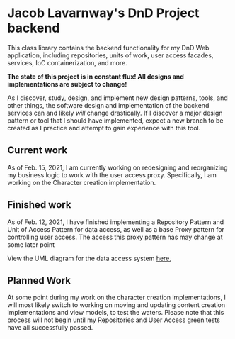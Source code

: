 # Jacob Lavarnway's DnD Project backend

This class library contains the backend functionality for my DnD Web application, including repositories, units of work, user access facades, services, IoC containerization, and more.

**The state of this project is in constant flux! All designs and implementations are subject to change!**

As I discover, study, design, and implement new design patterns, tools, and other things, the software design and implementation of the backend services can and likely *will* change drastically. 
If I discover a major design pattern or tool that I should have implemented, expect a new branch to be created as I practice and attempt to gain experience with this tool. 

## Current work
As of Feb. 15, 2021, I am currently working on redesigning and reorganizing my business logic to work with the user access proxy. Specifically, I am working on the Character creation implementation.
## Finished work
As of Feb. 12, 2021, I have finished implementing a Repository Pattern and Unit of Access Pattern for data access, as well as a base Proxy pattern for controlling user access. The access this proxy pattern has may change at some later point

View the UML diagram for the data access system [here.](https://drive.google.com/file/d/1jHCdhodi_AWYTLdqENzGg1fTXOY5xlLs/view?usp=sharing)
## Planned Work
At some point during my work on the character creation implementations, I will most likely switch to working on moving and updating content creation implementations and view models, to test the waters. 
Please note that this process will not begin until my Repositories and User Access green tests have all successfully passed.
